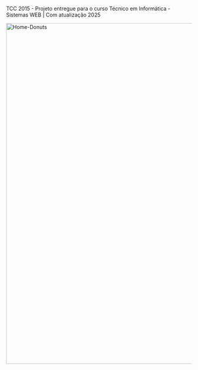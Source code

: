 TCC 2015 - Projeto entregue para o curso Técnico em Informática - Sistemas WEB  |  Com atualização 2025

<img width="1444" height="921" alt="Home-Donuts" src="https://github.com/user-attachments/assets/981b9d81-e46e-4341-b7fc-cebf443f45f6" />

